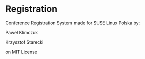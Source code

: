 Registration
============
Conference Registration System
made for SUSE Linux Polska by:

Paweł Klimczuk

Krzysztof Starecki

on MIT License
